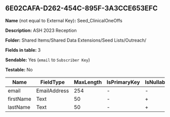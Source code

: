 ## 6E02CAFA-D262-454C-895F-3A3CCE653EFC

**Name** (not equal to External Key)**:** Seed_ClinicalOneOffs

**Description:** ASH 2023 Reception

**Folder:** Shared Items/Shared Data Extensions/Seed Lists/Outreach/

**Fields in table:** 3

**Sendable:** Yes (`email` to `Subscriber Key`)

**Testable:** No

| Name | FieldType | MaxLength | IsPrimaryKey | IsNullable | DefaultValue |
| --- | --- | --- | --- | --- | --- |
| email | EmailAddress | 254 | - | - |  |
| firstName | Text | 50 | - | + |  |
| lastName | Text | 50 | - | + |  |
